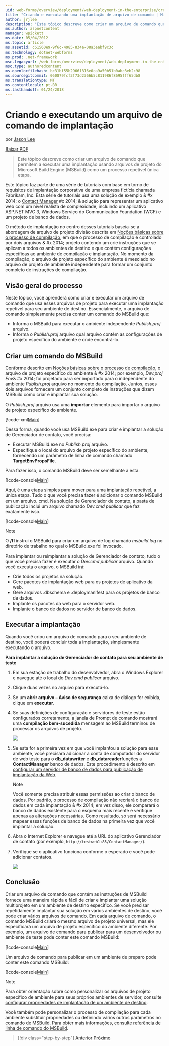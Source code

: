 ```yaml
---
uid: web-forms/overview/deployment/web-deployment-in-the-enterprise/creating-and-running-a-deployment-command-file
title: "Criando e executando uma implantação de arquivo de comando | Microsoft Docs"
author: jrjlee
description: "Este tópico descreve como criar um arquivo de comando que permitirão a você executar uma implantação usando arquivos de projeto do Microsoft Build Engine (MSBuild) como uma única etapa, novamente..."
ms.author: aspnetcontent
manager: wpickett
ms.date: 05/04/2012
ms.topic: article
ms.assetid: c61560e9-9f6c-4985-834a-08a3eabf9c3c
ms.technology: dotnet-webforms
ms.prod: .net-framework
msc.legacyurl: /web-forms/overview/deployment/web-deployment-in-the-enterprise/creating-and-running-a-deployment-command-file
msc.type: authoredcontent
ms.openlocfilehash: bc31bf55b29661816e0ca9a50b51b0abc3eb2c98
ms.sourcegitcommit: 060879fcf3f73d2366b5c811986f8695fff65db8
ms.translationtype: MT
ms.contentlocale: pt-BR
ms.lasthandoff: 01/24/2018
---
```

<a name="creating-and-running-a-deployment-command-file"></a>Criando e executando um arquivo de comando de implantação
====================
por [Jason Lee](https://github.com/jrjlee)

[Baixar PDF](https://msdnshared.blob.core.windows.net/media/MSDNBlogsFS/prod.evol.blogs.msdn.com/CommunityServer.Blogs.Components.WeblogFiles/00/00/00/63/56/8130.DeployingWebAppsInEnterpriseScenarios.pdf)

> Este tópico descreve como criar um arquivo de comando que permitem a executar uma implantação usando arquivos de projeto do Microsoft Build Engine (MSBuild) como um processo repetível única etapa.


Este tópico faz parte de uma série de tutoriais com base em torno de requisitos de implantação corporativa de uma empresa fictícia chamada Fabrikam, Inc. Esta série de tutoriais usa uma solução de exemplo & #x 2014; o [Contact Manager](the-contact-manager-solution.md) #x 2014; & solução para representar um aplicativo web com um nível realista de complexidade, incluindo um aplicativo ASP.NET MVC 3, Windows Serviço do Communication Foundation (WCF) e um projeto de banco de dados.

O método de implantação no centro desses tutoriais baseia-se a abordagem de arquivo de projeto divisão descrita em [Noções básicas sobre o processo de compilação](understanding-the-build-process.md), em que o processo de compilação é controlado por dois arquivos & #x 2014; projeto contendo um crie instruções que se aplicam a todos os ambientes de destino e que contém configurações específicas ao ambiente de compilação e implantação. No momento da compilação, o arquivo de projeto específico do ambiente é mesclado no arquivo de projeto de ambiente independente para formar um conjunto completo de instruções de compilação.

## <a name="process-overview"></a>Visão geral do processo

Neste tópico, você aprenderá como criar e executar um arquivo de comando que usa esses arquivos de projeto para executar uma implantação repetível para seu ambiente de destino. Essencialmente, o arquivo de comando simplesmente precisa conter um comando do MSBuild que:

- Informa o MSBuild para executar o ambiente independente *Publish.proj* arquivo.
- Informa o *Publish.proj* arquivo qual arquivo contém as configurações de projeto específico do ambiente e onde encontrá-lo.

## <a name="create-an-msbuild-command"></a>Criar um comando do MSBuild

Conforme descrito em [Noções básicas sobre o processo de compilação](understanding-the-build-process.md), o arquivo de projeto específico do ambiente & #x 2014; por exemplo, *Dev.proj Env*& #x 2014; foi projetado para ser importado para o independente do ambiente *Publish.proj* arquivo no momento da compilação. Juntos, esses dois arquivos fornecem um conjunto completo de instruções que dizem MSBuild como criar e implantar sua solução.

O *Publish.proj* arquivo usa uma **importar** elemento para importar o arquivo de projeto específico do ambiente.


[!code-xml[Main](creating-and-running-a-deployment-command-file/samples/sample1.xml)]


Dessa forma, quando você usa MSBuild.exe para criar e implantar a solução de Gerenciador de contato, você precisa:

- Executar MSBuild.exe no *Publish.proj* arquivo.
- Especifique o local do arquivo de projeto específico do ambiente, fornecendo um parâmetro de linha de comando chamado **TargetEnvPropsFile**.

Para fazer isso, o comando MSBuild deve ser semelhante a esta:


[!code-console[Main](creating-and-running-a-deployment-command-file/samples/sample2.cmd)]


Aqui, é uma etapa simples para mover para uma implantação repetível, a única etapa. Tudo o que você precisa fazer é adicionar o comando MSBuild em um arquivo. cmd. Na solução de Gerenciador de contato, a pasta de publicação inclui um arquivo chamado *Dev.cmd publicar* que faz exatamente isso.


[!code-console[Main](creating-and-running-a-deployment-command-file/samples/sample3.cmd)]


> [!NOTE]
> O **/fl** instrui o MSBuild para criar um arquivo de log chamado *msbuild.log* no diretório de trabalho no qual o MSBuild.exe foi invocado.


Para implantar ou reimplantar a solução de Gerenciador de contato, tudo o que você precisa fazer é executar o *Dev.cmd publicar* arquivo. Quando você executa o arquivo, o MSBuild irá:

- Crie todos os projetos na solução.
- Gere pacotes de implantação web para os projetos de aplicativo da web.
- Gere arquivos .dbschema e .deploymanifest para os projetos de banco de dados.
- Implante os pacotes da web para o servidor web.
- Implante o banco de dados no servidor de banco de dados.

## <a name="run-the-deployment"></a>Executar a implantação

Quando você criou um arquivo de comando para o seu ambiente de destino, você poderá concluir toda a implantação, simplesmente executando o arquivo.

**Para implantar a solução de Gerenciador de contato para seu ambiente de teste**

1. Em sua estação de trabalho do desenvolvedor, abra o Windows Explorer e navegue até o local do *Dev.cmd publicar* arquivo.
2. Clique duas vezes no arquivo para executá-lo.
3. Se um **abrir arquivo – Aviso de segurança** caixa de diálogo for exibida, clique em **executar**.
4. Se suas definições de configuração e servidores de teste estão configurados corretamente, a janela de Prompt de comando mostrará uma **compilação bem-sucedida** mensagem ao MSBuild terminou de processar os arquivos de projeto.

    ![](creating-and-running-a-deployment-command-file/_static/image1.png)
5. Se esta for a primeira vez em que você implantou a solução para esse ambiente, você precisará adicionar a conta de computador do servidor de web teste para o **db\_datawriter** e **db\_datareader**funções a **ContactManager** banco de dados. Este procedimento é descrito em [configurar um servidor de banco de dados para publicação de implantação da Web](../configuring-server-environments-for-web-deployment/configuring-a-database-server-for-web-deploy-publishing.md).

    > [!NOTE]
    > Você somente precisa atribuir essas permissões ao criar o banco de dados. Por padrão, o processo de compilação não recriará o banco de dados em cada implantação & #x 2014; em vez disso, ele comparará o banco de dados existente para o esquema mais recente e verifique apenas as alterações necessárias. Como resultado, só será necessário mapear essas funções de banco de dados na primeira vez que você implantar a solução.
6. Abra o Internet Explorer e navegue até a URL do aplicativo Gerenciador de contato (por exemplo, `http://testweb1:85/ContactManager/`).
7. Verifique se o aplicativo funciona conforme o esperado e você pode adicionar contatos.

    ![](creating-and-running-a-deployment-command-file/_static/image2.png)

## <a name="conclusion"></a>Conclusão

Criar um arquivo de comando que contém as instruções de MSBuild fornece uma maneira rápida e fácil de criar e implantar uma solução multiprojeto em um ambiente de destino específico. Se você precisar repetidamente implantar sua solução em vários ambientes de destino, você pode criar vários arquivos de comando. Em cada arquivo de comando, o comando MSBuild criará o mesmo arquivo de projeto universal, mas ele especificará um arquivo de projeto específico do ambiente diferente. Por exemplo, um arquivo de comando para publicar para um desenvolvedor ou ambiente de teste pode conter este comando MSBuild:


[!code-console[Main](creating-and-running-a-deployment-command-file/samples/sample4.cmd)]


Um arquivo de comando para publicar em um ambiente de preparo pode conter este comando MSBuild:


[!code-console[Main](creating-and-running-a-deployment-command-file/samples/sample5.cmd)]


> [!NOTE]
> Para obter orientação sobre como personalizar os arquivos de projeto específico de ambiente para seus próprios ambientes de servidor, consulte [configurar propriedades de implantação de um ambiente de destino](../configuring-server-environments-for-web-deployment/configuring-deployment-properties-for-a-target-environment.md).


Você também pode personalizar o processo de compilação para cada ambiente substituir propriedades ou definindo vários outros parâmetros no comando de MSBuild. Para obter mais informações, consulte [referência de linha de comando do MSBuild](https://msdn.microsoft.com/library/ms164311.aspx).

>[!div class="step-by-step"]
[Anterior](deploying-database-projects.md)
[Próximo](manually-installing-web-packages.md)
